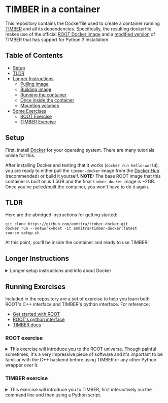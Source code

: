 # TIMBER in a container
This repository contains the Dockerfile used to create a container running [TIMBER](https://github.com/lcorcodilos/TIMBER) and all its dependencies. Specifically, the resulting dockerfile makes use of the official [ROOT Docker image](https://hub.docker.com/r/rootproject/root) and a [modified version](https://github.com/mroguljic/TIMBER/tree/Zbb_branch_py3) of TIMBER that has support for Python 3 installation.

## Table of Contents
- [Setup](#setup)
- [TLDR](#tldr)
- [Longer Instructions](#longer-instructions)
  * [Pulling image](#pulling-image)
  * [Building image](#building-image)
  * [Running the container](#running-the-container)
  * [Once inside the container](#once-inside-the-container)
  * [Mounting volumes](#mounting-volumes)
- [Some Exercises](#running-exercises)
  * [ROOT Exercise](#root-exercise)
  * [TIMBER Exercise](#timber-exercise)

## Setup
First, install [Docker](https://www.docker.com/) for your operating system. There are many tutorials online for this. 

After installing Docker and testing that it works (`docker run hello-world`), you are ready to either pull the `timber-docker` image from the [Docker Hub](https://hub.docker.com/) (recommended) or build it yourself. **NOTE:** The base ROOT image that this container is built on is 1.5GB and the final `timber-docker` image is ~2GB. Once you've pulled/built the container, you won't have to do it again.  

## TLDR
Here are the abridged instructions for getting started:
```
git clone https://github.com/ammitra/timber-docker.git
docker run --network=host -it ammitra/timber-docker:latest
source setup.sh
```
At this point, you'll be inside the container and ready to use TIMBER!

## Longer Instructions
<details>
<summary>Longer setup instructions and info about Docker</summary>

### Pulling image
To pull the ready-made image, run `docker pull ammitra/timber-docker:latest`

### Building image
To build the image, run `docker build --network=host -t timber-docker`. You can name the image whatever you'd like after the `-t` (tag) flag. 

### Running the container
After having built or pulled the image, you are ready to run it. First, run `docker images` to list the availabe images you have:
```
[amitav@thinkpad ~]: docker images
REPOSITORY              TAG                   IMAGE ID       CREATED          SIZE
ammitra/timber-docker   latest                9b33f3426e07   8 minutes ago    2.29GB
```
Run the desired image via `docker run --network=host -it <IMAGE ID>`. So, in the example above I'd run `docker run --network=host --entrypoint /bin/bash -it 9b33f3426e07`. The `--network=host` option isn't strictly necessary, but helps avoid possible annoying internet connection issues. The `-it` flag means that we want to run this container interactively. 

You can also skip pulling/running the container image, and just directly run `docker run --network=host -it ammitra/timber-docker:latest`.

**NOTE:** Once you've entered the container interactively, if you exit from that container (i.e. via `Ctrl+d`), anything in the container will be lost. This is by design (most containers are not run interactively, and instead perform a single executable or service). To get around this, it's often useful to start the container in the background (detached) via the `-d` flag. Then, you can enter the container again via `docker exec -t <CONTAINER ID> bash`, do your work, then exit the container at any point and be able to return to your work. An example is shown below:
```
[amitav@thinkpad ~]: docker run --network=host -it -d ammitra/timber-docker:latest
d6a61e2b22c297bc771f1ab1a4a0ae84aecb9f48b70c9e8ad3bab8fd7bd5f7ff
[amitav@thinkpad ~]: docker container ls 
CONTAINER ID   IMAGE                          COMMAND       CREATED          STATUS          PORTS     NAMES
d6a61e2b22c2   ammitra/timber-docker:latest   "/bin/bash"   15 seconds ago   Up 14 seconds             brave_shaw
[amitav@thinkpad ~]: docker exec -it d6a61e2b22c2 bash
physicist@thinkpad:~$ touch test
physicist@thinkpad:~$ ls
setup.sh  test
physicist@thinkpad:~$ exit
[amitav@thinkpad ~]: docker exec -it d6a61e2b22c2 bash
physicist@thinkpad:~$ ls
setup.sh  test
```

### Once inside the container
Now that you've got the container up and running, you should see a fresh bash terminal. The first step is to `source` the setup script, which activates the TIMBER virtual environment containing all the necessary python packages. To do so, just run `source setup.sh`. You should see a message pop up, and the command prompt should change to indicate that you're in the python virtual environment: 
```
physicist@hostname:~$ source setup.sh
TIMBER added to PATH
(timber-env) physicist@hostname:~$
```
Now you're ready to use TIMBER in the container!

### Mounting volumes
For our purposes, mounting volumes will be very useful. By passing the `-v` flag to a container when running it, you can mount a local directory to the container, giving the container access to all the files within that directory. The syntax for mounting is as follows:
```
docker run -v /path/to/local_dir:/path/in/container
```
The `path/to/local_dir` is the explicit path to the directory you want to mount, and `/path/in/container` is the full path to where you'd like to have it mounted in the container. As an example, if I wanted to mount the `rootfiles` directory in this repository to the container, to have access to the files there once inside the container, I would do:
```
[amitav@thinkpad ~]: pwd
/home/amitav/JHU/TIMBER_Docker
[amitav@thinkpad ~]: docker run -it -v ~/JHU/TIMBER_Docker/rootfiles:/home/physicist/rootfiles ammitra/timber-docker:latest
physicist@1fd467d1e9b2:~$ ls
rootfiles  setup.sh
physicist@1fd467d1e9b2:~$ ls -alh rootfiles
total 26M
drwxr-xr-x 2 physicist physicist 4.0K Sep 18 22:01 .
drwxr-xr-x 1 physicist physicist 4.0K Sep 18 22:49 ..
-rw-r--r-- 1 physicist physicist  26M Sep 18 22:19 TprimeB-1800-125.root
physicist@1fd467d1e9b2:~$ pwd
/home/physicist
```
And now I can access the files in that mounted directory!
</details>

## Running Exercises
Included in the repository are a set of exercise to help you learn both ROOT's C++ interface and TIMBER's python interface. For reference:
* [Get started with ROOT](https://root.cern/get_started/)
* [ROOT's python interface](https://root.cern/manual/python/)
* [TIMBER docs](https://lucascorcodilos.com/TIMBER/)

### ROOT exercise

<details>
<summary>This exercise will introduce you to the ROOT universe. Though painful sometimes, it's a very impressive piece of software and it's important to be familiar with the C++ backend before using TIMBER or any other Python wrapper over it.</summary>
<br>
First, run the container and mount the `rootfiles` directory as a volume in the container with the `-v` flag.
```
docker run --network=host -it -v /path/to/TIMBER_Docker/rootfiles:/home/physicist/rootfiles
```

Once inside the container, the ROOT software is already enabled by default so we can immediately start using it. Run
```
root -l rootfiles/TprimeB-1800-125.root
```

There may be some warnings about missing dictionaries, but just ignore those. You'll see something that looks like:
```
physicist@1fd467d1e9b2:~$ root -l rootfiles/TprimeB-1800-125.root
root [0]
Attaching file rootfiles/TprimeB-1800-125.root as _file0...
(TFile *) 0x55a2be2dac10
root [1]
```

You are now in the ROOT terminal, and your command prompt has been replaced with `root [x]`, where `x` denotes the number of commands you've performed.

Let's look inside the file we've opened:
```
root [1] .ls
TFile**         rootfiles/TprimeB-1800-125.root
 TFile*         rootfiles/TprimeB-1800-125.root
  KEY: TObjString       tag;1   Collectable string class
  KEY: TTree    Events;1        Events
  KEY: TTree    LuminosityBlocks;1      LuminosityBlocks
  KEY: TTree    Runs;1  Runs
  KEY: TTree    MetaData;1      Job metadata
  KEY: TTree    ParameterSets;1 Parameter sets
```

We see that the file (called a [TFile](https://root.cern.ch/doc/master/classTFile.html)) contains keys called [TTrees](https://root.cern.ch/doc/master/classTTree.html). These trees store physics variables, histograms, formulas, and other useful objects. These trees are also converted to [RDataFrames](https://root.cern/doc/master/classROOT_1_1RDataFrame.html) by the TIMBER Analyzer module. To check out what's in the tree, we can use `TTree::Print()`:
```
******************************************************************************
*Tree    :Events    : Events                                                 *
*Entries :     8000 : Total =        92051425 bytes  File  Size =   24135006 *
*        :          : Tree compression factor =   3.79                       *
******************************************************************************
...
*............................................................................*
*Br  143 :FatJet_eta : Float_t eta                                           *
*Entries :     8000 : Total  Size=     105830 bytes  File Size  =      50976 *
*Baskets :        4 : Basket Size=      59904 bytes  Compression=   2.06     *
*............................................................................*
*Br  144 :FatJet_mass : Float_t mass                                         *
*Entries :     8000 : Total  Size=     105838 bytes  File Size  =      38992 *
*Baskets :        4 : Basket Size=      59904 bytes  Compression=   2.70     *
*............................................................................*
*Br  145 :FatJet_msoftdrop : Float_t Corrected soft drop mass with PUPPI     *
*Entries :     8000 : Total  Size=     105904 bytes  File Size  =      40132 *
*Baskets :        4 : Basket Size=      59904 bytes  Compression=   2.62     *
*............................................................................*
*Br  149 :FatJet_particleNetMD_Xbb :                                         *
*         | Float_t Mass-decorrelated ParticleNet tagger raw X->bb score. For X->bb vs QCD tagging, use Xbb/(Xbb+QCD)*
*Entries :     8000 : Total  Size=     106022 bytes  File Size  =      40780 *
*Baskets :        4 : Basket Size=      59904 bytes  Compression=   2.58     *
*............................................................................*
```

Right away, we can see that the tree contains 8,000 entries (events), each with a corresponding [TBranch](https://root.cern/doc/master/classTBranch.html) containing some physics information for each event. For instance, the branch `FatJet_msoftdrop` contains the [softdrop mass](https://arxiv.org/abs/1402.2657) of each of the jets in each event, and so on for all the other branches. Try running `Print()` on one of the TTrees in the file and see what other branches exist. 

We can then use `TTree::Scan()` to check out one of the branches individually. To do so, just pass the branch name to the `Scan()` function:
```
root [4] Events->Scan("FatJet_msoftdrop")
***********************************
*    Row   * Instance * FatJet_ms *
***********************************
*        0 *        0 *   168.875 *
*        0 *        1 *   131.125 *
*        0 *        2 * 5.1953125 *
*        1 *        0 *   136.875 *
*        1 *        1 * 8.3515625 *
*        2 *        0 *   175.375 *
*        2 *        1 *   118.625 *
*        3 *        0 *  104.9375 *
*        3 *        1 *  120.4375 *
...
Type <CR> to continue or q to quit ==> q
***********************************
```
From this, we can deduce that Event 1 (row 1) had three fat jets, with masses 169, 131, and 5 GeV. TTree tools like `Print()` and `Scan()` are useful when you want to find variables of interest in your datasets (which can then be used in TIMBER!)

Now that we have a variable of interest, what can we do with it? Normally, we might be interested in seeing a distribution of that variable for our dataset. So, let's make use of the [`TTree::Draw()`](https://root.cern.ch/doc/master/classTTree.html#a73450649dc6e54b5b94516c468523e45) function to produce a histogram of the softdrop masses of all jets in the dataset:
```
root [5] Events->Draw("FatJet_msoftdrop")
Info in <TCanvas::MakeDefCanvas>:  created default TCanvas with name c1
```
Normally, you'd see the histogram of masses pop up in a little GUI. However, dealing with X11 forwarding is difficult in containers and I haven't implemented that here. For more info, read [here](https://opendata-forum.cern.ch/t/x11-forwarding-with-docker/31). 

Finally, let's run a ROOT C++ macro which will actually give us the histogram we want. It is already written and located under `rootfiles/macro.C`, so you can study it and see what exactly it does.
```
root [0]
Processing rootfiles/macro.C...
Info in <TCanvas::Print>: pdf file /home/physicist/rootfiles/macro_output.pdf has been created
root [1]
```
If you look in the `rootfiles/` directory on your local machine, you'll see the output file. Take a look - this is the softdrop mass of all the jets in our sample! The sample in question is Monte Carlo simulation of a Beyond Standard Model process - a hypothetical heavy vector-like partner to the top quark, $T^{\prime}$ whose decay has been set in the generator to a top quark and a new scalar $\phi$. So, the jets in this sample are all from the decay of a top quark and the decay of the scalar. In this sample, the $m_{T^{\prime}}=1.8$ TeV and the $m_\phi=125$ GeV (the Higgs boson mass). The top quark has a mass of 173 GeV/c^2 - does the resulting plot make sense??

If the macro seemed complicated, that's understandable. There are several Python wrappers for ROOT, the most common being [pyROOT](https://root.cern/manual/python/), which comes bundled in our container. To try it out, simply run 
```
python rootfiles/macro.py
```
If you take a look at the code you'll see the parallels, but it's noticeably easier in Python since you don't have to worry about pointers or memory management (at least for this simple example). 

There is of course much more to learn about ROOT, but hopefully this gives you an idea of the power of ROOT as well as some insights into the tools you can make use of when writing analyses in TIMBER.
</details>

### TIMBER exercise

<details>
<summary>This exercise will introduce you to TIMBER, first interactively via the command line and then using a Python script.</summary>
<br>
For this exercise, it'll be usefil to open the container in one window and this repository in another, so that you can look at the outputs locally once they've been processed. Begin by running:
```
docker run -it -v ~/JHU/TIMBER_Docker/rootfiles:/home/physicist/rootfiles ammitra/timber-docker:latest
source setup.sh
```
By `source`ing the setup file, we've activated the python virtual environment containing TIMBER and we are ready to call any of the TIMBER functions within a python shell or via a script. You'll see import errors if you forget to do this step. 

**WRITE TUTORIAL WALKTHROUGH HERE**

To do everything we did above all at once, just run:
```
docker run -it -v ~/path/to/TIMBER_Docker/rootfiles:/home/physicist/rootfiles ammitra/timber-docker:latest
source setup.sh
python rootfiles/timber.py
```
</details>


